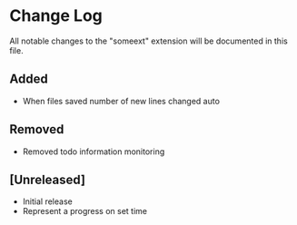 # Change Log

All notable changes to the "someext" extension will be documented in this file.

## Added

- When files saved number of new lines changed auto

## Removed

- Removed todo information monitoring

## [Unreleased]

- Initial release
- Represent a progress on set time